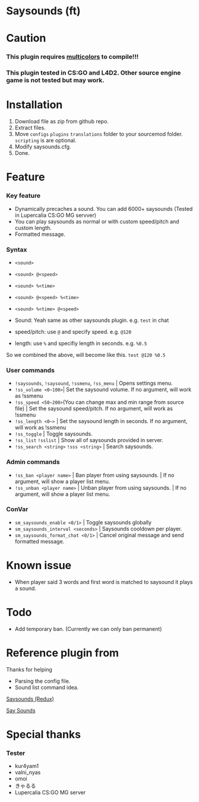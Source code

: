 # Saysounds (ft)

# Caution

### This plugin requires [multicolors](https://github.com/Bara/Multi-Colors) to compile!!!

### This plugin tested in CS:GO and L4D2. Other source engine game is not tested but may work.

# Installation

1. Download file as zip from github repo.
2. Extract files.
3. Move `configs` `plugins` `translations` folder to your sourcemod folder. `scripting` is are optional.
4. Modify saysounds.cfg.
5. Done.

# Feature

### Key feature

* Dynamically precaches a sound. You can add  6000+ saysounds (Tested in Lupercalia CS:GO MG servver)
* You can play saysounds as normal or with custom speed/pitch and custom length.
* Formatted message.

### Syntax

* `<sound>`
* `<sound> @<speed>`
* `<sound> %<time>`
* `<sound> @<speed> %<time>`
* `<sound> %<time> @<speed>`

* Sound: Yeah same as other saysounds plugin. e.g. `test` in chat
* speed/pitch: use `@` and specify speed. e.g. `@120`
* length: use `%` and specifiy length in seconds. e.g. `%0.5`

 So we combined the above, will become like this.
 `test @120 %0.5`


### User commands

* `!saysounds`, `!saysound`, `!ssmenu`, `!ss_menu` | Opens settings menu.
* `!ss_volume <0~100>`| Set the saysound volume. If no argument, will work as !ssmenu
* `!ss_speed <50~200>`(You can change max and min range from source file) | Set the saysound speed/pitch. If no argument, will work as !ssmenu
* `!ss_length <0~>` | Set the saysound length in seconds. If no argument, will work as !ssmenu
* `!ss_toggle` | Toggle saysounds.
* `!ss_list` `!sslist` | Show all of saysounds provided in server.
* `!ss_search <string>` `!sss <string>` | Search saysounds.

### Admin commands

* `!ss_ban <player name>` | Ban player from using saysounds. | If no argument, will show a player list menu.
* `!ss_unban <player name>` | Unban player from using saysounds. | If no argument, will show a player list menu.

### ConVar

* `sm_saysounds_enable <0/1>` | Toggle saysounds globally
* `sm_saysounds_interval <seconds>` | Saysounds cooldown per player.
* `sm_saysounds_format_chat <0/1>` | Cancel original message and send formatted message.

# Known issue

* When player said 3 words and first word is matched to saysound it plays a sound.

# Todo

* Add temporary ban. (Currently we can only ban permanent)

# Reference plugin from

Thanks for helping

* Parsing the config file.
* Sound list command idea.

[Saysounds (Redux)](https://forums.alliedmods.net/showthread.php?p=2240969)

[Say Sounds](https://forums.alliedmods.net/showthread.php?p=496226)

# Special thanks

### Tester 
* kur4yam1
* valni_nyas
* omoi
* きゃるる
* Lupercalia CS:GO MG server